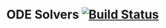 ODE Solvers [![Build Status](https://travis-ci.org/ffel/ode.svg)](https://travis-ci.org/ffel/ode)
===========
